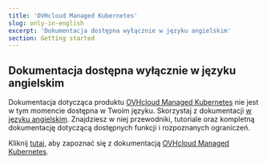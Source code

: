 ```yaml
---
title: 'OVHcloud Managed Kubernetes'
slug: only-in-english
excerpt: 'Dokumentacja dostępna wyłącznie w języku angielskim'
section: Getting started
---
```


## Dokumentacja dostępna wyłącznie w języku angielskim


Dokumentacja dotycząca produktu [OVHcloud Managed Kubernetes](https://www.ovh.pl/public-cloud/kubernetes/) nie jest w tym momencie dostępna w Twoim języku.
Skorzystaj z dokumentacji [w języku angielskim](https://docs.ovh.com/gb/en/kubernetes/).
Znajdziesz w niej przewodniki, tutoriale oraz kompletną dokumentację dotyczącą dostępnych funkcji i rozpoznanych ograniczeń.

Kliknij [tutaj](https://docs.ovh.com/gb/en/kubernetes/), aby zapoznać się z dokumentacją  [OVHcloud Managed Kubernetes](https://www.ovh.pl/public-cloud/kubernetes/).
